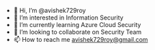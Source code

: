 - 👋 Hi, I’m @avishek729roy
- 👀 I’m interested in Information Security
- 🌱 I’m currently learning Azure Cloud Security
- 💞️ I’m looking to collaborate on Security Team
- 📫 How to reach me avishek729roy@gmail.com

<!---
avishek729roy/avishek729roy is a ✨ special ✨ repository because its `README.md` (this file) appears on your GitHub profile.
You can click the Preview link to take a look at your changes.
--->
